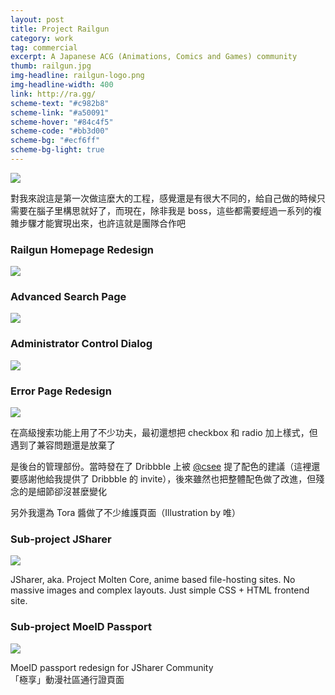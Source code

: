 ```yaml
---
layout: post
title: Project Railgun
category: work
tag: commercial
excerpt: A Japanese ACG (Animations, Comics and Games) community
thumb: railgun.jpg
img-headline: railgun-logo.png
img-headline-width: 400
link: http://ra.gg/
scheme-text: "#c982b8"
scheme-link: "#a50091"
scheme-hover: "#84c4f5"
scheme-code: "#bb3d00"
scheme-bg: "#ecf6ff"
scheme-bg-light: true
---
```


<p><img src="{{ site.data.var.file }}/railgun-avatar.png"></p>

<p lang=zh>對我來說這是第一次做這麼大的工程，感覺還是有很大不同的，給自己做的時候只需要在腦子里構思就好了，而現在，除非我是 boss，這些都需要經過一系列的複雜步驟才能實現出來，也許這就是團隊合作吧</p>

<h3>Railgun Homepage Redesign</h3>
<p class=browser><img src="{{ site.data.var.file }}/railgun.png"></p>

<h3>Advanced Search Page</h3>
<p class=browser><img src="{{ site.data.var.file }}/railgun-search-large.png"></p>

<h3>Administrator Control Dialog</h3>
<p class=browser><img src="{{ site.data.var.file }}/railgun-tag-large.png"></p>

<h3>Error Page Redesign</h3>
<p class=browser><img src="{{ site.data.var.file }}/railgun-error-large.png"></p>

<p lang=zh>在高級搜索功能上用了不少功夫，最初還想把 checkbox 和 radio 加上樣式，但遇到了兼容問題還是放棄了</p>
<p lang=zh>是後台的管理部份。當時發在了 Dribbble 上被 <a href="http://twitter.com/csee" title="">@csee</a> 提了配色的建議（這裡還要感謝他給我提供了 Dribbble 的 invite），後來雖然也把整體配色做了改進，但殘念的是細節卻沒甚麼變化</p>
<p lang=zh>另外我還為 Tora 醬做了不少維護頁面（Illustration by 唯）</p>

<h3>Sub-project JSharer</h3>

<p class=browser><img src="{{ site.data.var.file }}/railgun-jsharer-large.png"></p>

<p>JSharer, aka. Project Molten Core, anime based file-hosting sites. No massive images and complex layouts. Just simple CSS + HTML frontend site.</p>

<h3>Sub-project MoeID Passport</h3>

<p class=browser><img src="{{ site.data.var.file }}/moeid.png"></p>

<p>MoeID passport redesign for JSharer Community<br>「極享」動漫社區通行證頁面</p>
